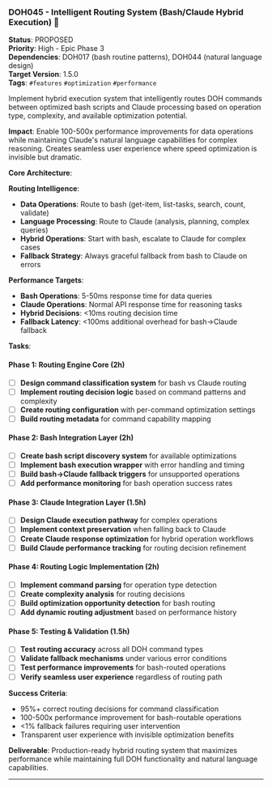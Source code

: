 ### DOH045 - Intelligent Routing System (Bash/Claude Hybrid Execution) 🚩

**Status**: PROPOSED  
**Priority**: High - Epic Phase 3  
**Dependencies**: DOH017 (bash routine patterns), DOH044 (natural language design)  
**Target Version**: 1.5.0  
**Tags**: `#features` `#optimization` `#performance`

Implement hybrid execution system that intelligently routes DOH commands between optimized bash scripts and Claude
processing based on operation type, complexity, and available optimization potential.

**Impact**: Enable 100-500x performance improvements for data operations while maintaining Claude's natural language
capabilities for complex reasoning. Creates seamless user experience where speed optimization is invisible but dramatic.

**Core Architecture**:

**Routing Intelligence**:

- **Data Operations**: Route to bash (get-item, list-tasks, search, count, validate)
- **Language Processing**: Route to Claude (analysis, planning, complex queries)
- **Hybrid Operations**: Start with bash, escalate to Claude for complex cases
- **Fallback Strategy**: Always graceful fallback from bash to Claude on errors

**Performance Targets**:

- **Bash Operations**: 5-50ms response time for data queries
- **Claude Operations**: Normal API response time for reasoning tasks
- **Hybrid Decisions**: <10ms routing decision time
- **Fallback Latency**: <100ms additional overhead for bash→Claude fallback

**Tasks**:

#### Phase 1: Routing Engine Core (2h)

- [ ] **Design command classification system** for bash vs Claude routing
- [ ] **Implement routing decision logic** based on command patterns and complexity
- [ ] **Create routing configuration** with per-command optimization settings
- [ ] **Build routing metadata** for command capability mapping

#### Phase 2: Bash Integration Layer (2h)

- [ ] **Create bash script discovery system** for available optimizations
- [ ] **Implement bash execution wrapper** with error handling and timing
- [ ] **Build bash→Claude fallback triggers** for unsupported operations
- [ ] **Add performance monitoring** for bash operation success rates

#### Phase 3: Claude Integration Layer (1.5h)

- [ ] **Design Claude execution pathway** for complex operations
- [ ] **Implement context preservation** when falling back to Claude
- [ ] **Create Claude response optimization** for hybrid operation workflows
- [ ] **Build Claude performance tracking** for routing decision refinement

#### Phase 4: Routing Logic Implementation (2h)

- [ ] **Implement command parsing** for operation type detection
- [ ] **Create complexity analysis** for routing decisions
- [ ] **Build optimization opportunity detection** for bash routing
- [ ] **Add dynamic routing adjustment** based on performance history

#### Phase 5: Testing & Validation (1.5h)

- [ ] **Test routing accuracy** across all DOH command types
- [ ] **Validate fallback mechanisms** under various error conditions
- [ ] **Test performance improvements** for bash-routed operations
- [ ] **Verify seamless user experience** regardless of routing path

**Success Criteria**:

- 95%+ correct routing decisions for command classification
- 100-500x performance improvement for bash-routable operations
- <1% fallback failures requiring user intervention
- Transparent user experience with invisible optimization benefits

**Deliverable**: Production-ready hybrid routing system that maximizes performance while maintaining full DOH
functionality and natural language capabilities.

---
